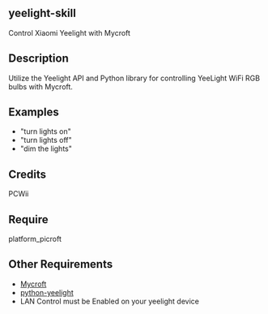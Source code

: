 ## yeelight-skill
Control Xiaomi Yeelight with Mycroft

## Description 
Utilize the Yeelight API and Python library for controlling YeeLight WiFi RGB bulbs with Mycroft.
## Examples 
* "turn lights on"
* "turn lights off"
* "dim the lights"
## Credits
PCWii
## Require 
platform_picroft 
## Other Requirements
- [Mycroft](https://docs.mycroft.ai/installing.and.running/installation)
- [python-yeelight](https://github.com/skorokithakis/python-yeelight)
- LAN Control must be Enabled on your yeelight device
